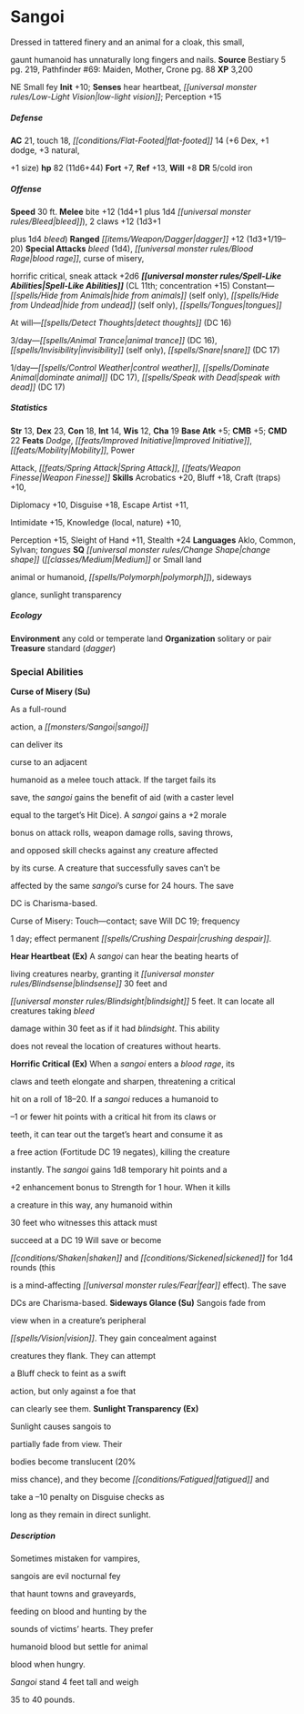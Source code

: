﻿---
cssclass: [monsters]
title1: Sangoi
desc_short: Dressed in tattered finery and an animal for a cloak, this small,gaunt
  humanoid has unnaturally long fingers and nails.
title2: Sangoi
CR: 7
sources:
- name: Bestiary 5
  page: 219
  link: http://paizo.com/products/btpy9g9x?Pathfinder-Roleplaying-Game-Bestiary-5
- name: 'Pathfinder #69: Maiden, Mother, Crone'
  page: 88
  link: http://paizo.com/products/btpy8xbz?Pathfinder-Adventure-Path-69-Maiden-Mother-Crone
XP: 3200
alignment: NE
size: Small
type: fey
initiative:
  bonus: 10
senses:
  hear heartbeat: true
  low-light vision: true
AC:
  AC: 21
  touch: 18
  flat_footed: 14
  components:
    dex: 6
    dodge: 1
    natural,+1 size: 3
HP:
  HP: 82
  long: 11d6+44
saves:
  fort: 7
  ref: 13
  will: 8
DR:
- amount: 5
  weakness: cold iron
speeds:
  base: 30
attacks:
  melee:
  - - text: bite +12 (1d4+1 plus 1d4 bleed)
      entries:
      - - damage: 1d4+1
        - damage: 1d4
          type: bleed
      attack: bite
      bonus:
      - 12
    - text: 2 claws +12 (1d3+1plus 1d4 bleed)
      entries:
      - - damage: 1d3+1
          type: plus 1d4 bleed
      count: 2
      attack: claws
      bonus:
      - 12
  ranged:
  - - text: dagger +12 (1d3+1/19-20)
      entries:
      - - damage: 1d3+1
          crit_range: 19-20
      attack: dagger
      bonus:
      - 12
  special:
  - bleed (1d4)
  - blood rage
  - curse of misery,horrific critical
  - sneak attack +2d6
spell_like_abilities:
  entries:
  - name: hide from animals
    source: default
    freq: Constant
    other: self only
  - name: hide from undead
    source: default
    freq: Constant
    other: self only
  - name: tongues
    source: default
    freq: Constant
  - name: detect thoughts
    source: default
    freq: At will
    DC: 16
  - name: animal trance
    source: default
    freq: 3/day
    DC: 16
  - name: invisibility
    source: default
    freq: 3/day
    other: self only
  - name: snare
    source: default
    freq: 3/day
    DC: 17
  - name: control weather
    source: default
    freq: 1/day
  - name: dominate animal
    source: default
    freq: 1/day
    DC: 17
  - name: speak with dead
    source: default
    freq: 1/day
    DC: 17
  sources:
  - name: default
    CL: 11
    concentration: 15
ability_scores:
  STR: 13
  DEX: 23
  CON: 18
  INT: 14
  WIS: 12
  CHA: 19
BAB: 5
CMB: 5
CMD: 22
feats:
- name: Dodge
- name: Improved Initiative
- name: Mobility
- name: PowerAttack
- name: Spring Attack
- name: Weapon Finesse
skills:
  Acrobatics: 20
  Bluff: 18
  Craft (traps): 10
  Diplomacy: 10
  Disguise: 18
  Escape Artist: 11
  Intimidate: 15
  Knowledge (local): 10
  Knowledge (nature): 10
  Perception: 15
  Sleight of Hand: 11
  Stealth: 24
languages:
- Aklo
- Common
- Sylvan
- tongues
special_qualities:
- change shape (Medium or Small landanimal or humanoid, polymorph)
- sidewaysglance
- sunlight transparency
ecology:
  environment: any cold or temperate land
  organization: solitary or pair
  treasure_type: standard
  treasure:
  - dagger
special_abilities:
  Curse of Misery (Su): |-
    As a full-roundaction, a sangoican deliver itscurse to an adjacenthumanoid as a melee touch attack. If the target fails itssave, the sangoi gains the benefit of aid (with a caster levelequal to the target's Hit Dice). A sangoi gains a +2 moralebonus on attack rolls, weapon damage rolls, saving throws,and opposed skill checks against any creature affectedby its curse. A creature that successfully saves can't beaffected by the same sangoi's curse for 24 hours. The saveDC is Charisma-based.
    Curse of Misery: Touch-contact; save Will DC 19; frequency1 day; effect permanent crushing despair.
  Hear Heartbeat (Ex): A sangoi can hear the beating hearts ofliving creatures nearby,
    granting it blindsense 30 feet andblindsight 5 feet. It can locate all creatures
    taking bleeddamage within 30 feet as if it had blindsight. This abilitydoes not
    reveal the location of creatures without hearts.
  Horrific Critical (Ex): When a sangoi enters a blood rage, itsclaws and teeth elongate
    and sharpen, threatening a criticalhit on a roll of 18-20. If a sangoi reduces
    a humanoid to-1 or fewer hit points with a critical hit from its claws orteeth,
    it can tear out the target's heart and consume it asa free action (Fortitude DC
    19 negates), killing the creatureinstantly. The sangoi gains 1d8 temporary hit
    points and a+2 enhancement bonus to Strength for 1 hour. When it killsa creature
    in this way, any humanoid within30 feet who witnesses this attack mustsucceed
    at a DC 19 Will save or becomeshaken and sickened for 1d4 rounds (thisis a mind-affecting
    fear effect). The saveDCs are Charisma-based.
  Sideways Glance (Su): Sangois fade fromview when in a creature's peripheralvision.
    They gain concealment againstcreatures they flank. They can attempta Bluff check
    to feint as a swiftaction, but only against a foe thatcan clearly see them.
  Sunlight Transparency (Ex): Sunlight causes sangois topartially fade from view.
    Theirbodies become translucent (20%miss chance), and they become fatigued andtake
    a -10 penalty on Disguise checks aslong as they remain in direct sunlight.
desc_long: |-
  Sometimes mistaken for vampires,sangois are evil nocturnal feythat haunt towns and graveyards,feeding on blood and hunting by thesounds of victims' hearts. They preferhumanoid blood but settle for animalblood when hungry.

  Sangoi stand 4 feet tall and weigh35 to 40 pounds.

---

# Sangoi
Dressed in tattered finery and an animal for a cloak, this small,

gaunt humanoid has unnaturally long fingers and nails.
**Source** Bestiary 5 pg. 219, Pathfinder #69: Maiden, Mother, Crone pg. 88
**XP** 3,200

NE Small fey
**Init** +10; **Senses** hear heartbeat, _[[universal monster rules/Low-Light Vision|low-light vision]]_; Perception +15

##### Defense

**AC** 21, touch 18, _[[conditions/Flat-Footed|flat-footed]]_ 14 (+6 Dex, +1 dodge, +3 natural,

+1 size)
**hp** 82 (11d6+44)
**Fort** +7, **Ref** +13, **Will** +8
**DR** 5/cold iron

##### Offense
**Speed** 30 ft.
**Melee** bite +12 (1d4+1 plus 1d4 _[[universal monster rules/Bleed|bleed]]_), 2 claws +12 (1d3+1

plus 1d4 _bleed_)
**Ranged** _[[items/Weapon/Dagger|dagger]]_ +12 (1d3+1/19–20)
**Special Attacks** _bleed_ (1d4), _[[universal monster rules/Blood Rage|blood rage]]_, curse of misery,

horrific critical, sneak attack +2d6
**_[[universal monster rules/Spell-Like Abilities|Spell-Like Abilities]]_** (CL 11th; concentration +15)
Constant—_[[spells/Hide from Animals|hide from animals]]_ (self only), _[[spells/Hide from Undead|hide from undead]]_ (self only), _[[spells/Tongues|tongues]]_

At will—_[[spells/Detect Thoughts|detect thoughts]]_ (DC 16)

3/day—_[[spells/Animal Trance|animal trance]]_ (DC 16), _[[spells/Invisibility|invisibility]]_ (self only), _[[spells/Snare|snare]]_ (DC 17)

1/day—_[[spells/Control Weather|control weather]]_, _[[spells/Dominate Animal|dominate animal]]_ (DC 17), _[[spells/Speak with Dead|speak with dead]]_ (DC 17)

##### Statistics
**Str** 13, **Dex** 23, **Con** 18, **Int** 14, **Wis** 12, **Cha** 19
**Base Atk** +5; **CMB** +5; **CMD** 22
**Feats** _Dodge_, _[[feats/Improved Initiative|Improved Initiative]]_, _[[feats/Mobility|Mobility]]_, Power

Attack, _[[feats/Spring Attack|Spring Attack]]_, _[[feats/Weapon Finesse|Weapon Finesse]]_
**Skills** Acrobatics +20, Bluff +18, Craft (traps) +10,

Diplomacy +10, Disguise +18, Escape Artist +11,

Intimidate +15, Knowledge (local, nature) +10,

Perception +15, Sleight of Hand +11, Stealth +24
**Languages** Aklo, Common, Sylvan; _tongues_
**SQ** _[[universal monster rules/Change Shape|change shape]]_ (_[[classes/Medium|Medium]]_ or Small land

animal or humanoid, _[[spells/Polymorph|polymorph]]_), sideways

glance, sunlight transparency

##### Ecology

**Environment** any cold or temperate land
**Organization** solitary or pair
**Treasure** standard (_dagger_)

### Special Abilities

**Curse of Misery (Su)**

As a full-round

action, a _[[monsters/Sangoi|sangoi]]_

can deliver its

curse to an adjacent

humanoid as a melee touch attack. If the target fails its

save, the _sangoi_ gains the benefit of aid (with a caster level

equal to the target’s Hit Dice). A _sangoi_ gains a +2 morale

bonus on attack rolls, weapon damage rolls, saving throws,

and opposed skill checks against any creature affected

by its curse. A creature that successfully saves can’t be

affected by the same _sangoi_’s curse for 24 hours. The save

DC is Charisma-based.

Curse of Misery: Touch—contact; save Will DC 19; frequency

1 day; effect permanent _[[spells/Crushing Despair|crushing despair]]_.

**Hear Heartbeat (Ex)** A _sangoi_ can hear the beating hearts of

living creatures nearby, granting it _[[universal monster rules/Blindsense|blindsense]]_ 30 feet and

_[[universal monster rules/Blindsight|blindsight]]_ 5 feet. It can locate all creatures taking _bleed_

damage within 30 feet as if it had _blindsight_. This ability

does not reveal the location of creatures without hearts.

**Horrific Critical (Ex)** When a _sangoi_ enters a _blood rage_, its

claws and teeth elongate and sharpen, threatening a critical

hit on a roll of 18–20. If a _sangoi_ reduces a humanoid to

–1 or fewer hit points with a critical hit from its claws or

teeth, it can tear out the target’s heart and consume it as

a free action (Fortitude DC 19 negates), killing the creature

instantly. The _sangoi_ gains 1d8 temporary hit points and a

+2 enhancement bonus to Strength for 1 hour. When it kills

a creature in this way, any humanoid within

30 feet who witnesses this attack must

succeed at a DC 19 Will save or become

_[[conditions/Shaken|shaken]]_ and _[[conditions/Sickened|sickened]]_ for 1d4 rounds (this

is a mind-affecting _[[universal monster rules/Fear|fear]]_ effect). The save

DCs are Charisma-based.
**Sideways Glance (Su)** Sangois fade from

view when in a creature’s peripheral

_[[spells/Vision|vision]]_. They gain concealment against

creatures they flank. They can attempt

a Bluff check to feint as a swift

action, but only against a foe that

can clearly see them.
**Sunlight Transparency (Ex)**

Sunlight causes sangois to

partially fade from view. Their

bodies become translucent (20%

miss chance), and they become _[[conditions/Fatigued|fatigued]]_ and

take a –10 penalty on Disguise checks as

long as they remain in direct sunlight.

##### Description

Sometimes mistaken for vampires,

sangois are evil nocturnal fey

that haunt towns and graveyards,

feeding on blood and hunting by the

sounds of victims’ hearts. They prefer

humanoid blood but settle for animal

blood when hungry.

_Sangoi_ stand 4 feet tall and weigh

35 to 40 pounds.